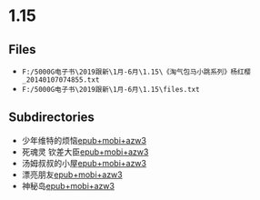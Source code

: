 # 1.15

## Files

- `F:/5000G电子书\2019跟新\1月-6月\1.15\《淘气包马小跳系列》杨红樱 _20140107074855.txt`
- `F:/5000G电子书\2019跟新\1月-6月\1.15\files.txt`

## Subdirectories

- 少年维特的烦恼[epub+mobi+azw3](分享QQ群：473971899)
- 死魂灵 钦差大臣[epub+mobi+azw3](分享QQ群：473971899)
- 汤姆叔叔的小屋[epub+mobi+azw3](分享QQ群：473971899)
- 漂亮朋友[epub+mobi+azw3](分享QQ群：473971899)
- 神秘岛[epub+mobi+azw3](分享QQ群：473971899)
